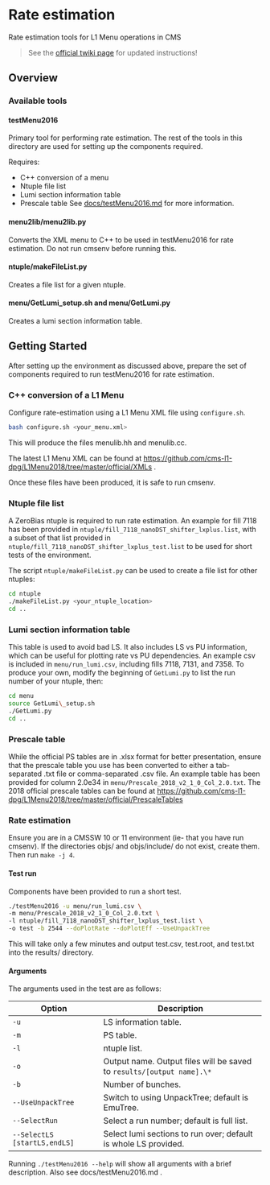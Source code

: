 # Rate estimation

Rate estimation tools for L1 Menu operations in CMS

> See the [official twiki page](https://twiki.cern.ch/twiki/bin/view/CMS/HowToL1TriggerMenu) for updated instructions!

## Overview

### Available tools

#### testMenu2016
Primary tool for performing rate estimation. The rest of the tools in this
directory are used for setting up the components required.

Requires:
* C++ conversion of a menu
* Ntuple file list
* Lumi section information table
* Prescale table
See [docs/testMenu2016.md]() for more information.

#### menu2lib/menu2lib.py
Converts the XML menu to C++ to be used in testMenu2016 for rate estimation.
Do not run cmsenv before running this.

#### ntuple/makeFileList.py
Creates a file list for a given ntuple.

#### menu/GetLumi\_setup.sh and menu/GetLumi.py
Creates a lumi section information table.

## Getting Started
After setting up the environment as discussed above, prepare the set of
components required to run testMenu2016 for rate estimation.

### C++ conversion of a L1 Menu
Configure rate-estimation using a L1 Menu XML file using `configure.sh`.
```bash
bash configure.sh <your_menu.xml>
```
This will produce the files menulib.hh and menulib.cc.

The latest L1 Menu XML can be found at https://github.com/cms-l1-dpg/L1Menu2018/tree/master/official/XMLs .

Once these files have been produced, it is safe to run cmsenv.

### Ntuple file list
A ZeroBias ntuple is required to run rate estimation.
An example for fill 7118 has been provided in
`ntuple/fill_7118_nanoDST_shifter_lxplus.list`,
with a subset of that list provided in
`ntuple/fill_7118_nanoDST_shifter_lxplus_test.list` to be used for short tests
of the environment.

The script `ntuple/makeFileList.py` can be used to create a file list for other
ntuples:
```bash
cd ntuple
./makeFileList.py <your_ntuple_location>
cd ..
```

### Lumi section information table
This table is used to avoid bad LS. It also includes LS vs PU information, which
can be useful for plotting rate vs PU dependencies.
An example csv is included in `menu/run_lumi.csv`, including fills 7118, 7131,
and 7358.
To produce your own, modify the beginning of `GetLumi.py` to list the run number
of your ntuple, then:
```bash
cd menu
source GetLumi\_setup.sh
./GetLumi.py
cd ..
```

### Prescale table
While the official PS tables are in .xlsx format for better presentation, ensure
that the prescale table you use has been converted to
either a tab-separated .txt file or comma-separated .csv file.
An example table has been provided for column 2.0e34 in
`menu/Prescale_2018_v2_1_0_Col_2.0.txt`.
The 2018 official prescale tables can be found at
https://github.com/cms-l1-dpg/L1Menu2018/tree/master/official/PrescaleTables

### Rate estimation
Ensure you are in a CMSSW 10 or 11 environment (ie- that you have run cmsenv).
If the directories objs/ and objs/include/ do not exist, create them.
Then run `make -j 4`.

#### Test run
Components have been provided to run a short test.
```bash
./testMenu2016 -u menu/run_lumi.csv \
-m menu/Prescale_2018_v2_1_0_Col_2.0.txt \
-l ntuple/fill_7118_nanoDST_shifter_lxplus_test.list \
-o test -b 2544 --doPlotRate --doPlotEff --UseUnpackTree
```
This will take only a few minutes and output test.csv, test.root, and test.txt into the results/ directory.

#### Arguments
The arguments used in the test are as follows:

|Option | Description |
|-------|-------------|
|`-u`   | LS information table. |
|`-m`   | PS table. |
|`-l`   | ntuple list. |
|`-o`   | Output name. Output files will be saved to `results/[output name].\*` |
|`-b`   | Number of bunches. |
|`--UseUnpackTree` | Switch to using UnpackTree; default is EmuTree. |
|`--SelectRun` | Select a run number; default is full list. |
|`--SelectLS [startLS,endLS]` | Select lumi sections to run over; default is whole LS provided. |

Running `./testMenu2016 --help` will show all arguments with a brief description. Also see docs/testMenu2016.md .
